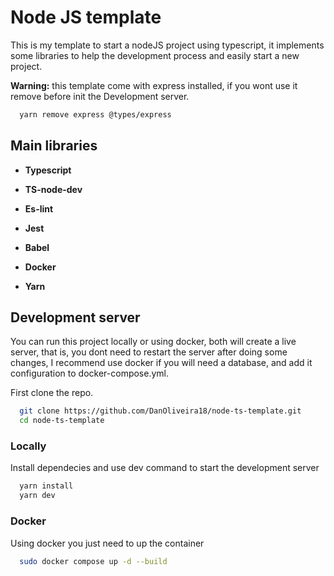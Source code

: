 
# Node JS template

This is my template to start a nodeJS project using typescript, it implements 
some libraries to help the development process and easily start a new project. 

**Warning:** this template come with express installed, if you wont use it remove before init the Development server.

```bash
  yarn remove express @types/express
```

## Main libraries

 - **Typescript**  

 - **TS-node-dev**

 - **Es-lint**

 - **Jest**

 - **Babel**

 - **Docker**

  - **Yarn**
## Development server

You can run this project locally or using docker, both will create a live server, that is, you dont need to restart the server after doing some changes, I recommend use docker if you will need a database, and add it configuration to docker-compose.yml.

First clone the repo.

```bash
  git clone https://github.com/DanOliveira18/node-ts-template.git
  cd node-ts-template
```

### Locally

Install dependecies and use dev command to start the development server

```bash
  yarn install
  yarn dev
```


### Docker

Using docker you just need to up the container

```bash
  sudo docker compose up -d --build
```
